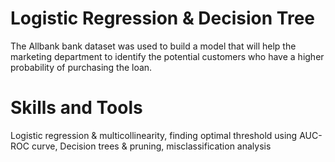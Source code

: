 # Logistic Regression & Decision Tree
The Allbank bank dataset was used to build a model that will help the marketing department to identify the potential customers who have a higher probability of purchasing the loan.

# Skills and Tools
Logistic regression & multicollinearity, finding optimal threshold using AUC-ROC curve, Decision trees & pruning, misclassification analysis
